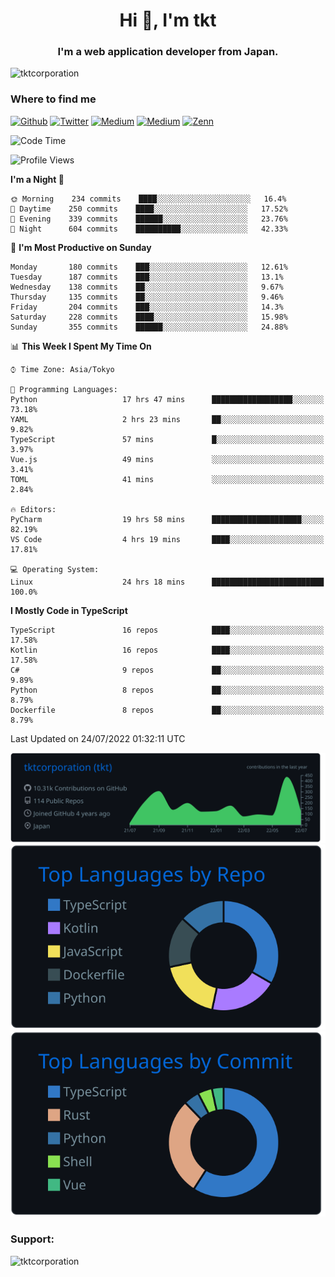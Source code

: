 <h1 align="center">Hi 👋, I'm tkt</h1>
<h3 align="center">I'm a web application developer from Japan.</h3>

<p align="left"> <img src="https://komarev.com/ghpvc/?username=tktcorporation&label=Profile%20views&color=0e75b6&style=flat" alt="tktcorporation" /> </p>

<h3>Where to find me</h3>
<p>
<a href="https://github.com/tktcorporation" target="_blank"><img alt="Github" src="https://img.shields.io/badge/GitHub-%2312100E.svg?&style=for-the-badge&logo=Github&logoColor=white" /></a>
<a href="https://twitter.com/tktcorporation" target="_blank"><img alt="Twitter" src="https://img.shields.io/badge/twitter-%231DA1F2.svg?&style=for-the-badge&logo=twitter&logoColor=white" /></a>
<a href="https://www.linkedin.com/in/tktcorporation" target="_blank"><img alt="Medium" src="https://img.shields.io/badge/linkdin-0a66c2.svg?&style=for-the-badge&logo=linkedin&logoColor=white" /></a>
<a href="https://qiita.com/tktcorporation" target="_blank"><img alt="Medium" src="https://img.shields.io/badge/qiita-55C500.svg?&style=for-the-badge&logo=qiita&logoColor=white" /></a>
<a href="https://zenn.dev/tktcorporation" target="_blank"><img alt="Zenn" src="https://img.shields.io/badge/Zenn-3EA8FF.svg?&style=for-the-badge&logo=Zenn&logoColor=white" /></a>
</p>
  
<!--START_SECTION:waka-->
![Code Time](http://img.shields.io/badge/Code%20Time-438%20hrs%2030%20mins-blue)

![Profile Views](http://img.shields.io/badge/Profile%20Views-17-blue)

**I'm a Night 🦉** 

```text
🌞 Morning    234 commits    ████░░░░░░░░░░░░░░░░░░░░░   16.4% 
🌆 Daytime    250 commits    ████░░░░░░░░░░░░░░░░░░░░░   17.52% 
🌃 Evening    339 commits    ██████░░░░░░░░░░░░░░░░░░░   23.76% 
🌙 Night      604 commits    ██████████░░░░░░░░░░░░░░░   42.33%

```
📅 **I'm Most Productive on Sunday** 

```text
Monday       180 commits    ███░░░░░░░░░░░░░░░░░░░░░░   12.61% 
Tuesday      187 commits    ███░░░░░░░░░░░░░░░░░░░░░░   13.1% 
Wednesday    138 commits    ██░░░░░░░░░░░░░░░░░░░░░░░   9.67% 
Thursday     135 commits    ██░░░░░░░░░░░░░░░░░░░░░░░   9.46% 
Friday       204 commits    ███░░░░░░░░░░░░░░░░░░░░░░   14.3% 
Saturday     228 commits    ████░░░░░░░░░░░░░░░░░░░░░   15.98% 
Sunday       355 commits    ██████░░░░░░░░░░░░░░░░░░░   24.88%

```


📊 **This Week I Spent My Time On** 

```text
⌚︎ Time Zone: Asia/Tokyo

💬 Programming Languages: 
Python                   17 hrs 47 mins      ██████████████████░░░░░░░   73.18% 
YAML                     2 hrs 23 mins       ██░░░░░░░░░░░░░░░░░░░░░░░   9.82% 
TypeScript               57 mins             █░░░░░░░░░░░░░░░░░░░░░░░░   3.97% 
Vue.js                   49 mins             ░░░░░░░░░░░░░░░░░░░░░░░░░   3.41% 
TOML                     41 mins             ░░░░░░░░░░░░░░░░░░░░░░░░░   2.84%

🔥 Editors: 
PyCharm                  19 hrs 58 mins      ████████████████████░░░░░   82.19% 
VS Code                  4 hrs 19 mins       ████░░░░░░░░░░░░░░░░░░░░░   17.81%

💻 Operating System: 
Linux                    24 hrs 18 mins      █████████████████████████   100.0%

```

**I Mostly Code in TypeScript** 

```text
TypeScript               16 repos            ████░░░░░░░░░░░░░░░░░░░░░   17.58% 
Kotlin                   16 repos            ████░░░░░░░░░░░░░░░░░░░░░   17.58% 
C#                       9 repos             ██░░░░░░░░░░░░░░░░░░░░░░░   9.89% 
Python                   8 repos             ██░░░░░░░░░░░░░░░░░░░░░░░   8.79% 
Dockerfile               8 repos             ██░░░░░░░░░░░░░░░░░░░░░░░   8.79%

```



 Last Updated on 24/07/2022 01:32:11 UTC
<!--END_SECTION:waka-->

[![](https://raw.githubusercontent.com/tktcorporation/tktcorporation/master/profile-summary-card-output/github_dark/0-profile-details.svg)](https://github.com/vn7n24fzkq/github-profile-summary-cards)
[![](https://raw.githubusercontent.com/tktcorporation/tktcorporation/master/profile-summary-card-output/github_dark/1-repos-per-language.svg)](https://github.com/vn7n24fzkq/github-profile-summary-cards) [![](https://raw.githubusercontent.com/tktcorporation/tktcorporation/master/profile-summary-card-output/github_dark/2-most-commit-language.svg)](https://github.com/vn7n24fzkq/github-profile-summary-cards)

<h3 align="left">Support:</h3>
<p><a href="https://www.buymeacoffee.com/tktcorporation"> <img align="left" src="https://cdn.buymeacoffee.com/buttons/v2/default-yellow.png" height="50" width="210" alt="tktcorporation" /></a></p><br><br>
